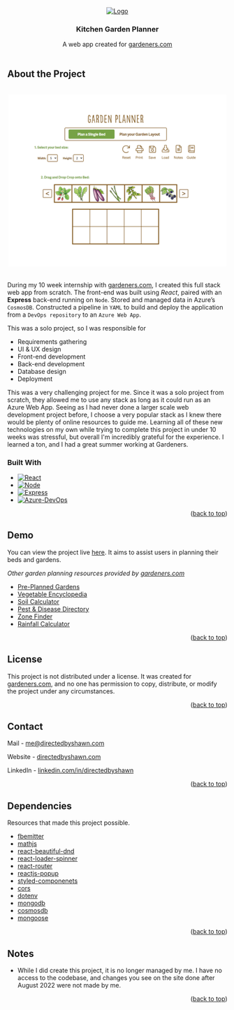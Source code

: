 <a name="readme-top"></a>
<br />
<div align="center">
  <a href="https://www.gardeners.com">
    <img src="https://www.gardeners.com/contentassets/13f0015d28474110873c6cfa612f565d/logo.png" alt="Logo">
  </a>

  <h3 align="center">Kitchen Garden Planner</h3>

  <p align="center">
    A web app created for <a href="https://www.gardeners.com">gardeners.com</a>
    <br />
    <br />
  </p>
</div>

<h2>About the Project</h2>

<br />
<div align="center">
    <img src="images/screenshot.png" width=500px></img>
</div>
<br />

During my 10 week internship with [gardeners.com](https://www.gardeners.com), I created this full stack web app from scratch. The front-end was built using *React*, paired with an **Express** back-end running on `Node`. Stored and managed data in Azure’s `CosmosDB`. Constructed a pipeline in `YAML` to build and deploy the application from a `DevOps repository` to an `Azure Web App`. 

This was a solo project, so I was responsible for
* Requirements gathering
* UI & UX design
* Front-end development
* Back-end development
* Database design
* Deployment

This was a very challenging project for me. Since it was a solo project from scratch, they allowed me to use any stack as long as it could run as an Azure Web App. Seeing as I had never done a larger scale web development project before, I choose a very popular stack as I knew there would be plenty of online resources to guide me. Learning all of these new technologies on my own while trying to complete this project in under 10 weeks was stressful, but overall I'm incredibly grateful for the experience. I learned a ton, and I had a great summer working at Gardeners.

### Built With

* [![React][React.js]][React-url]
* [![Node][Node.js]][Node-url]
* [![Express][Express.js]][Express-url]
* [![Azure-DevOps]][Azure-Devops-url]

<p align="right">(<a href="#readme-top">back to top</a>)</p>



<!-- USAGE EXAMPLES -->
## Demo

You can view the project live [here](https://www.gardeners.com/how-to/garden-planner/garden-designer.html). It aims to assist users in planning their beds and gardens. 

_Other garden planning resources provided by [gardeners.com](https://www.gardeners.com)_
- [Pre-Planned Gardens](https://www.gardeners.com/kitchen-garden-planner/preplanned-gardens)
- [Vegetable Encyclopedia](https://www.gardeners.com/gardening-encyclopedia)
- [Soil Calculator](https://www.gardeners.com/how-to/soil-calculator/7558.html)
- [Pest & Disease Directory](https://www.gardeners.com/how-to/pest-and-disease-directory/5285.html)
- [Zone Finder](https://www.gardeners.com/how-to/new-hardiness-map/7887.html)
- [Rainfall Calculator](https://www.gardeners.com/how-to/rain-barrel-for-rainwater-collection/5497.html)

<p align="right">(<a href="#readme-top">back to top</a>)</p>




<!-- LICENSE -->
## License

This project is not distributed under a license. It was created for [gardeners.com](https://www.gardeners.com), and no one has permission to copy, distribute, or modify the project under any circumstances.

<p align="right">(<a href="#readme-top">back to top</a>)</p>



<!-- CONTACT -->
## Contact

Mail - me@directedbyshawn.com

Website - [directedbyshawn.com](https://www.directedbyshawn.com)

LinkedIn - [linkedin.com/in/directedbyshawn](https://www.linkedin.com/in/directedbyshawn)

<p align="right">(<a href="#readme-top">back to top</a>)</p>



<!-- ACKNOWLEDGMENTS -->
## Dependencies

Resources that made this project possible.

* [fbemitter](https://www.npmjs.com/package/fbemitter)
* [mathjs](https://mathjs.org/)
* [react-beautiful-dnd](https://github.com/atlassian/react-beautiful-dnd)
* [react-loader-spinner](https://www.npmjs.com/package/react-loader-spinner)
* [react-router](https://reactrouter.com/en/main)
* [reactjs-popup](https://www.npmjs.com/package/reactjs-popup)
* [styled-componenets](https://styled-components.com/)
* [cors](https://www.npmjs.com/package/cors)
* [dotenv](https://www.npmjs.com/package/dotenv)
* [mongodb](https://www.mongodb.com/)
* [cosmosdb](https://azure.microsoft.com/en-us/products/cosmos-db#:~:text=Azure%20Cosmos%20DB%20for%20NoSQL%20is%20a%20native%20non%2Drelational,language%20designed%20for%20JSON%20data.)
* [mongoose](https://mongoosejs.com/)

<p align="right">(<a href="#readme-top">back to top</a>)</p>

## Notes
* While I did create this project, it is no longer managed by me. I have no access to the codebase, and changes you see on the site done after August 2022 were not made by me. 

<p align="right">(<a href="#readme-top">back to top</a>)</p>


<!-- MARKDOWN LINKS & IMAGES -->
<!-- https://www.markdownguide.org/basic-syntax/#reference-style-links -->
[linkedin-shield]: https://img.shields.io/badge/-LinkedIn-black.svg?style=for-the-badge&logo=linkedin&colorB=555
[linkedin-url]: https://linkedin.com/in/othneildrew
[React.js]: https://img.shields.io/badge/React-20232A?style=for-the-badge&logo=react&logoColor=61DAFB
[React-url]: https://reactjs.org/
[Node.js]: https://img.shields.io/badge/Node.js-43853D?style=for-the-badge&logo=node.js&logoColor=61DAFB
[Node-url]: https://nodejs.org/en
[Express.js]: https://img.shields.io/badge/Express.js-404D59?style=for-the-badge
[Express-url]: https://expressjs.com/
[Azure-DevOps]: https://img.shields.io/badge/Azure_DevOps-0078D7?style=for-the-badge&logo=azure-devops&logoColor=white
[Azure-DevOps-url]: https://azure.microsoft.com/en-us/products/devops
